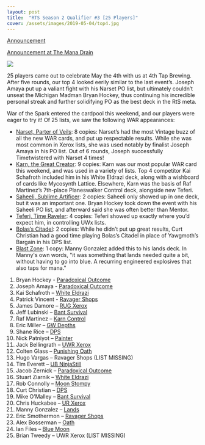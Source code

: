 ```yaml
---
layout: post
title:  "RTS Season 2 Qualifier #3 [25 Players]"
cover: /assets/images/2019-05-04/top4.jpg
---
```


[Announcement](/announcements/2019-05-04)

[Announcement at The Mana Drain](http://themanadrain.com/topic/2529/5-4-romancing-the-stones-proxy-vintage-austin-tx)

![]({{site.cdn_url}}/assets/images/2019-05-04/top4.jpg)

25 players came out to celebrate May the 4th with us at 4th Tap Brewing. After five rounds,
our top 4 looked eerily similar to the last event’s. Joseph Amaya put up a valiant fight with
his Narset PO list, but ultimately couldn’t unseat the Michigan Madman Bryan Hockey, thus
continuing his incredible personal streak and further solidifying PO as the best deck in the
RtS meta.

War of the Spark entered the cardpool this weekend, and our players were eager to try it! Of
25 lists, we saw the following WAR appearances:

* [Narset, Parter of Veils](https://scryfall.com/card/war/61/narset-parter-of-veils):
  8 copies: Narset’s had the most Vintage buzz of all the new WAR cards,
  and put up respectable results. While she was most common in Xerox lists, she was used notably
  by finalist Joseph Amaya in his PO list. Out of 6 rounds, Joseph successfully Timetwistered
  with Narset 4 times!
* [Karn, the Great Creator](https://scryfall.com/card/war/1/karn-the-great-creator):
  9 copies: Karn was our most popular WAR card this weekend, and was used
  in a variety of lists. Top 4 competitor Kai Schafroth included him in his White Eldrazi deck,
  along with a wishboard of cards like Mycosynth Lattice. Elsewhere, Karn was the basis of
  Raf Martinez’s 7th-place Planeswalker Control deck, alongside new Teferi.
* [Saheeli, Sublime Artificer](https://scryfall.com/card/war/234/saheeli-sublime-artificer):
  2 copies: Saheeli only showed up in one deck, but it was an
  important one. Bryan Hockey took down the event with his Saheeli PO list, and afterward said she
  was often better than Mentor.
* [Teferi, Time Raveler](https://scryfall.com/card/war/221/teferi-time-raveler):
  4 copies: Teferi showed up exactly where you’d expect him, in controlling
  UWx lists.
* [Bolas’s Citadel](https://scryfall.com/card/war/79/bolass-citadel):
  2 copies: While he didn’t put up great results, Curt Christian had a good time
  playing Bolas’s Citadel in place of Yawgmoth’s Bargain in his DPS list.
* [Blast Zone](https://scryfall.com/card/war/244/blast-zone):
  1 copy: Manny Gonzalez added this to his lands deck. In Manny's own words, "it was something
  that lands needed quite a bit, without having to go into blue. A recurring engineered explosives
  that also taps for mana."

1. Bryan Hockey - [Paradoxical Outcome]({{site.cdn_url}}/assets/images/2019-05-04/1.jpg)
2. Joseph Amaya - [Paradoxical Outcome]({{site.cdn_url}}/assets/images/2019-05-04/2.jpg)
3. Kai Schafroth – [White Eldrazi]({{site.cdn_url}}/assets/images/2019-05-04/3.jpg)
4. Patrick Vincent - [Ravager Shops]({{site.cdn_url}}/assets/images/2019-05-04/4.jpg)
5. James Damore – [RUG Xerox]({{site.cdn_url}}/assets/images/2019-05-04/5.jpg)
6. Jeff Lubinski – [Bant Survival]({{site.cdn_url}}/assets/images/2019-05-04/6.jpg)
7. Raf Martinez – [Karn Control]({{site.cdn_url}}/assets/images/2019-05-04/7.jpg)
8. Eric Miller – [GW Depths]({{site.cdn_url}}/assets/images/2019-05-04/8.jpg)
9. Shane Rice – [DPS]({{site.cdn_url}}/assets/images/2019-05-04/9.jpg)
10. Nick Patniyot – [Painter]({{site.cdn_url}}/assets/images/2019-05-04/10.jpg)
11. Jack Bellingrath – [UWR Xerox]({{site.cdn_url}}/assets/images/2019-05-04/11.jpg)
12. Colten Glass – [Punishing Oath]({{site.cdn_url}}/assets/images/2019-05-04/12.jpg)
13. Hugo Vargas – Ravager Shops (LIST MISSING)
14. Tim Everett – [UB NinjaStill]({{site.cdn_url}}/assets/images/2019-05-04/14.jpg)
15. Jacob Zernick – [Paradoxical Outcome]({{site.cdn_url}}/assets/images/2019-05-04/15.jpg)
16. Stuart Ziarnik – [White Eldrazi]({{site.cdn_url}}/assets/images/2019-05-04/16.jpg)
17. Rob Connolly – [Moon Stompy]({{site.cdn_url}}/assets/images/2019-05-04/17.jpg)
18. Curt Christian – [DPS]({{site.cdn_url}}/assets/images/2019-05-04/18.jpg)
19. Mike O’Malley – [Bant Survival]({{site.cdn_url}}/assets/images/2019-05-04/19.jpg)
20. Chris Huckabee – [UR Xerox]({{site.cdn_url}}/assets/images/2019-05-04/20.jpg)
21. Manny Gonzalez – [Lands]({{site.cdn_url}}/assets/images/2019-05-04/21.jpg)
22. Eric Smothermon – [Ravager Shops]({{site.cdn_url}}/assets/images/2019-05-04/22.jpg)
23. Alex Bosserman – [Oath]({{site.cdn_url}}/assets/images/2019-05-04/23.jpg)
24. Ian Files – [Blue Moon]({{site.cdn_url}}/assets/images/2019-05-04/24.jpg)
25. Brian Tweedy – UWR Xerox (LIST MISSING)

